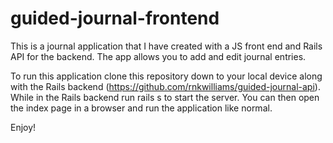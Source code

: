 # guided-journal-frontend

This is a journal application that I have created with a JS front end and Rails API for the backend. The app allows you to add and edit journal entries.

To run this application clone this repository down to your local device along with the Rails backend (https://github.com/rnkwilliams/guided-journal-api). While in the Rails backend run rails s to start the server. You can then open the index page in a browser and run the application like normal.

Enjoy!
